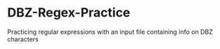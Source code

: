 # DBZ-Regex-Practice
Practicing regular expressions with an input file containing info on DBZ characters
